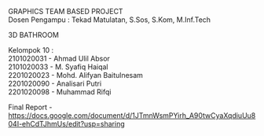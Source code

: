 GRAPHICS TEAM BASED PROJECT<br>
Dosen Pengampu : Tekad Matulatan, S.Sos, S.Kom, M.Inf.Tech<br>

3D BATHROOM<BR>

Kelompok 10 :<br>
2101020031 - Ahmad Ulil Absor<br>
2101020033 - M. Syafiq Haiqal<br>
2201020023 - Mohd. Alifyan Baitulnesam<br>
2201020090 - Analisari Putri<br>
2201020098 - Muhammad Rifqi<br>


Final Report - https://docs.google.com/document/d/1JTmnWsmPYirh_A90twCyaXqdiuUu804I-ehCdTJhmUs/edit?usp=sharing<br>
